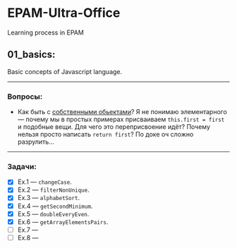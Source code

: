 # EPAM-Ultra-Office

Learning process in EPAM

## 01_basics:

Basic concepts of Javascript language.

---

### Вопросы:

- Как быть с [собственными обьектами](https://developer.mozilla.org/ru/docs/Web/JavaScript/A_re-introduction_to_JavaScript#%D1%81%D0%BE%D0%B1%D1%81%D1%82%D0%B2%D0%B5%D0%BD%D0%BD%D1%8B%D0%B5_%D0%BE%D0%B1%D1%8A%D0%B5%D0%BA%D1%82%D1%8B)? Я не понимаю элементарного — почему мы в простых примерах присваиваем `this.first = first` и подобные вещи. Для чего это переприсвоение идёт? Почему нельзя просто написать `return first`? По доке оч сложно разрулить…

---

### Задачи:

- [x] Ex.1 — `changeCase`.
- [x] Ex.2 — `filterNonUnique`.
- [x] Ex.3 — `alphabetSort`.
- [x] Ex.4 — `getSecondMinimum`.
- [x] Ex.5 — `doubleEveryEven`.
- [x] Ex.6 — `getArrayElementsPairs`.
- [ ] Ex.7 —
- [ ] Ex.8 —
